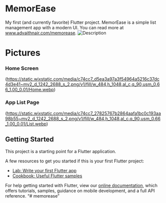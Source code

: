 # MemorEase

My first (and currently favorite) Flutter project.
MemorEase is a simple list management app with a modern UI. You can read more at www.advaithnair.com/memorease.
![Description](https://static.wixstatic.com/media/c74cc7_1bc4ba4b37d64f84bf5beb028fe22de1~mv2_d_6250_6250_s_4_2.png/v1/fill/w_920,h_920,al_c,q_85,usm_0.66_1.00_0.01/icon.webp)

# Pictures
### Home Screen
(https://static.wixstatic.com/media/c74cc7_d5ea3a97a3f54964a5216c37dc4d3e41~mv2_d_1242_2688_s_2.png/v1/fill/w_484,h_1048,al_c,q_90,usm_0.66_1.00_0.01/Home.webp)

### App List Page
(https://static.wixstatic.com/media/c74cc7_27825767b2864aafa1bc0c193aa98b55~mv2_d_1242_2688_s_2.png/v1/fill/w_484,h_1048,al_c,q_90,usm_0.66_1.00_0.01/List.webp)

## Getting Started

This project is a starting point for a Flutter application.

A few resources to get you started if this is your first Flutter project:

- [Lab: Write your first Flutter app](https://flutter.dev/docs/get-started/codelab)
- [Cookbook: Useful Flutter samples](https://flutter.dev/docs/cookbook)

For help getting started with Flutter, view our
[online documentation](https://flutter.dev/docs), which offers tutorials,
samples, guidance on mobile development, and a full API reference.
“# memorease”
